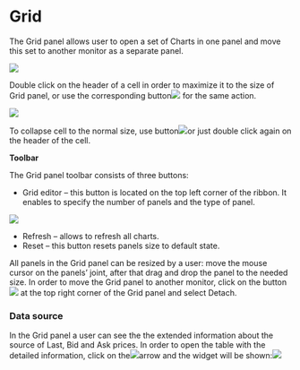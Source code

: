 # Grid

The Grid panel allows user to open a set of Charts in one panel and move this set to another monitor as a separate panel.

![](../../../.gitbook/assets/12%20%283%29.png)

Double click on the header of a cell in order to maximize it to the size of Grid panel, or use the corresponding button![](../../../.gitbook/assets/13%20%281%29.png)for the same action. 

![](../../../.gitbook/assets/14%20%282%29.png)

To collapse cell to the normal size, use button![](../../../.gitbook/assets/15%20%282%29.png)or just double click again on the header of the cell.

**Toolbar**

The Grid panel toolbar consists of three buttons:

* Grid editor – this button is located on the top left corner of the ribbon. It enables to specify the number of panels and the type of panel.

![](../../../.gitbook/assets/16%20%281%29.png)

* Refresh – allows to refresh all charts.
* Reset – this button resets panels size to default state.

All panels in the Grid panel can be resized by a user: move the mouse cursor on the panels’ joint, after that drag and drop the panel to the needed size. In order to move the Grid panel to another monitor, click on the button![](../../../.gitbook/assets/17%20%281%29.png)at the top right corner of the Grid panel and select Detach.

### Data source

In the Grid panel a user can see the the extended information about the source of Last, Bid and Ask prices. In order to open the table with the detailed information, click on the![](https://firebasestorage.googleapis.com/v0/b/gitbook-28427.appspot.com/o/assets%2F-LMCqxhh2XAdWPUjcvxR%2F-MfIYcdWuv-eukLG8pEP%2F-MfIakX0yTFROe9sWNn-%2F1.png?alt=media&token=f36c8fd2-928f-4e0a-ac1d-8fadf83757a5)arrow and the widget will be shown:![](https://gblobscdn.gitbook.com/assets%2F-LMCqxhh2XAdWPUjcvxR%2F-MfIYcdWuv-eukLG8pEP%2F-MfIbDK9zH-Kl-RGKYc1%2F2.png?alt=media&token=0db7a960-0d47-456f-8306-6472e0f4face)

